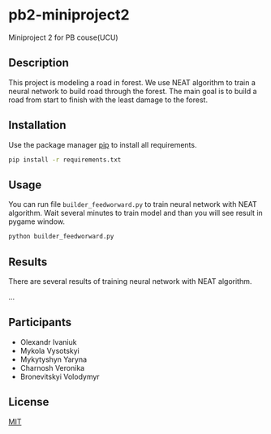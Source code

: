 # pb2-miniproject2
Miniproject 2 for PB couse(UCU)

## Description
This project is modeling a road in forest. We use NEAT algorithm to train a neural network to build road through the forest. The main goal is to build a road from start to finish with the least damage to the forest.

## Installation

Use the package manager [pip](https://pip.pypa.io/en/stable/) to install all requirements.

```bash
pip install -r requirements.txt
```

## Usage

You can run file ```builder_feedworward.py``` to train neural network with NEAT algorithm. Wait several minutes to train model and than you will see result in pygame window.

```bash
python builder_feedworward.py
```

## Results

There are several results of training neural network with NEAT algorithm.

...

## Participants
- Olexandr Ivaniuk
- Mykola Vysotskyi
- Mykytyshyn Yaryna
- Charnosh Veronika
- Bronevitskyi Volodymyr

## License
[MIT](https://choosealicense.com/licenses/mit/)